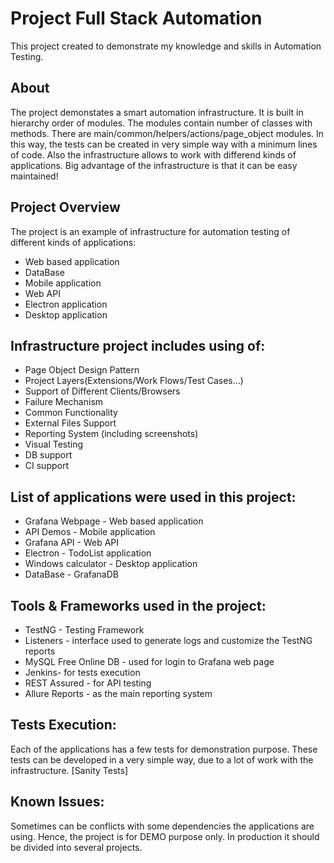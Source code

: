# Project Full Stack Automation
This project created to demonstrate my knowledge and skills in Automation Testing.
## About
The project demonstates a smart automation infrastructure. It is built in hierarchy order of modules. The modules contain number of classes with methods. There are main/common/helpers/actions/page_object modules. In this way, the tests can be created in very simple way with a minimum lines of code. Also the infrastructure allows to work with differend kinds of applications. Big advantage of the infrastructure is that it can be easy maintained!
## Project Overview
The project is an example of infrastructure for automation testing of different kinds of applications:

* Web based application
* DataBase
* Mobile application
* Web API
* Electron application
* Desktop application
## Infrastructure project includes using of:
* Page Object Design Pattern
* Project Layers(Extensions/Work Flows/Test Cases...)
* Support of Different Clients/Browsers
* Failure Mechanism
* Common Functionality
* External Files Support
* Reporting System (including screenshots)
* Visual Testing
* DB support
* CI support
## List of applications were used in this project:
* Grafana Webpage - Web based application
*  API Demos - Mobile application
* Grafana API - Web API
* Electron - TodoList application
* Windows calculator - Desktop application
* DataBase - GrafanaDB
 ## Tools & Frameworks used in the project:
 * TestNG - Testing Framework
* Listeners - interface used to generate logs and customize the TestNG reports
* MySQL Free Online DB - used for login to Grafana web page
* Jenkins- for tests execution
* REST Assured - for API testing
* Allure Reports - as the main reporting system
## Tests Execution:
Each of the applications has a few tests for demonstration purpose. These tests can be developed in a very simple way, due to a lot of work with the infrastructure. [Sanity Tests]

## Known Issues:
Sometimes can be conflicts with some dependencies the applications are using. Hence, the project is for DEMO purpose only. In production it should be divided into several projects.
